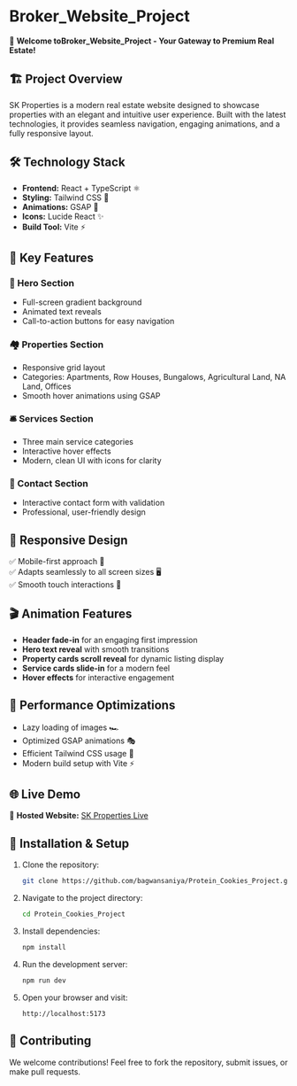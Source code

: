 # Broker_Website_Project

🚀 **Welcome toBroker_Website_Project - Your Gateway to Premium Real Estate!**

## 🏗️ Project Overview
SK Properties is a modern real estate website designed to showcase properties with an elegant and intuitive user experience. Built with the latest technologies, it provides seamless navigation, engaging animations, and a fully responsive layout.

## 🛠️ Technology Stack
- **Frontend:** React + TypeScript ⚛️
- **Styling:** Tailwind CSS 🎨
- **Animations:** GSAP 🎥
- **Icons:** Lucide React ✨
- **Build Tool:** Vite ⚡

## 🌟 Key Features
### 🏡 Hero Section
- Full-screen gradient background
- Animated text reveals
- Call-to-action buttons for easy navigation

### 🏘️ Properties Section
- Responsive grid layout
- Categories: Apartments, Row Houses, Bungalows, Agricultural Land, NA Land, Offices
- Smooth hover animations using GSAP

### 🛎️ Services Section
- Three main service categories
- Interactive hover effects
- Modern, clean UI with icons for clarity

### 📩 Contact Section
- Interactive contact form with validation
- Professional, user-friendly design

## 📱 Responsive Design
✅ Mobile-first approach 📲  
✅ Adapts seamlessly to all screen sizes 🖥️  
✅ Smooth touch interactions 🤩  

## 🎬 Animation Features
- **Header fade-in** for an engaging first impression
- **Hero text reveal** with smooth transitions
- **Property cards scroll reveal** for dynamic listing display
- **Service cards slide-in** for a modern feel
- **Hover effects** for interactive engagement

## 🚀 Performance Optimizations
- Lazy loading of images 🏎️
- Optimized GSAP animations 🎭
- Efficient Tailwind CSS usage 🎨
- Modern build setup with Vite ⚡

## 🌐 Live Demo
🔗 **Hosted Website:** [SK Properties Live](https://endearing-raindrop-34d7e0.netlify.app/)

## 📂 Installation & Setup
1. Clone the repository:
   ```sh
   git clone https://github.com/bagwansaniya/Protein_Cookies_Project.git
   ```
2. Navigate to the project directory:
   ```sh
   cd Protein_Cookies_Project
   ```
3. Install dependencies:
   ```sh
   npm install
   ```
4. Run the development server:
   ```sh
   npm run dev
   ```
5. Open your browser and visit:
   ```
   http://localhost:5173
   ```

## 🙌 Contributing
We welcome contributions! Feel free to fork the repository, submit issues, or make pull requests.

